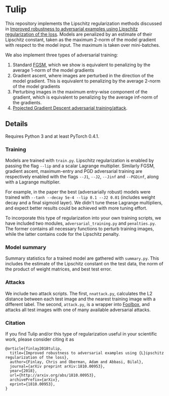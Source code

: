 # Tulip
This repository implements the Lipschitz regularization methods discussed in 
[Improved robustness to adversarial examples using Lipschitz regularization of the loss](https://arxiv.org/abs/1810.00953).
Models are penalized by an estimate of their Lipschitz constant, taken as the maximum 2-norm of the model gradient with 
respect to the model input. The maximum is taken over mini-batches.

We also implement three types of adversarial training: 
1. Standard [FGSM](https://arxiv.org/abs/1412.6572), which we show is equivalent to penalizing by the average 1-norm of the model gradients
2. Gradient ascent, where images are perturbed in the direction of the model gradient. This is equivalent to penalizing by the average 2-norm of the model gradients
3. Perturbing images in the maximum entry-wise component of the gradient, which is equivalent to penalizing by the average inf-norm of the gradients.
4. [Projected Gradient Descent adversarial training/attack](https://arxiv.org/pdf/1706.06083.pdf).
## Details
Requires Python 3 and at least PyTorch 0.4.1.

### Training
Models are trained with `train.py`. Lipschitz regularization is enabled by passing 
the flag `--lip` and a scalar Lagrange multiplier. Similarly FGSM, gradient ascent, maximum-entry and PGD adversarial training
are respectively enabled with the flags `--J1`, `--J2`, `--Jinf` and `--PGDinf`, along with a Lagrange multiplier.

For example, in the paper the best (adversarially robust) models were trained with `--tanh --decay 5e-4 --lip 0.1 --J2 0.01` 
(includes weight decay and a final sigmoid layer). We didn't tune these Lagrange multipliers, 
and expect better results could be achieved with more tuning effort.

To incorporate this type of regularization into your own training scripts, we have included two modules, 
`adversarial_training.py` and `penalties.py`. The former contains all necessary functions to perturb training images, 
while the latter contains code for the Lipschitz penalty.

### Model summary
Summary statistics for a trained model are gathered with `summary.py`. This includes the estimate of the Lipschitz constant 
on the test data, the norm of the product of weight matrices, and best test error.

### Attacks
We include two attack scripts. The first, `nnattack.py`, calculates the L2 distance between each 
test image and the nearest training image with a different label.
The second, `attack.py`, is a wrapper into [Foolbox](https://github.com/bethgelab/foolbox),
and attacks all test images with one of many available adversarial attacks.

### Citation
If you find Tulip and/or this type of regularization useful in your scientific work, please consider citing it as
```
@article{finlay2018tulip,
  title={Improved robustness to adversarial examples using {L}ipschitz regularization of the loss},
  author={Finlay, Chris and Oberman, Adam and Abbasi, Bilal},
  journal={arXiv preprint arXiv:1810.00953},
  year={2018},
  url={http://arxiv.org/abs/1810.00953},
  archivePrefix={arXiv},
  eprint={1810.00953},
}
```

